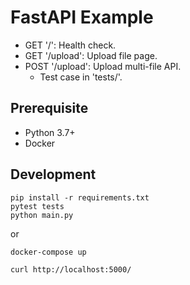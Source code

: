 # FastAPI Example

- GET  '/': Health check.
- GET  '/upload': Upload file page.
- POST '/upload': Upload multi-file API.
  - Test case in 'tests/'.

## Prerequisite

- Python 3.7+
- Docker

## Development

```shell
pip install -r requirements.txt 
pytest tests
python main.py
```

or 

```shell
docker-compose up
```

```shell
curl http://localhost:5000/
```